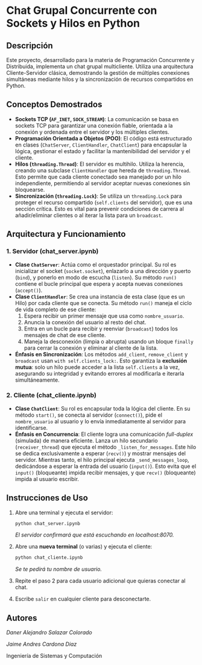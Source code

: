 # Chat Grupal Concurrente con Sockets y Hilos en Python

## Descripción

Este proyecto, desarrollado para la materia de Programación Concurrente y Distribuida, implementa un chat grupal multicliente. Utiliza una arquitectura Cliente-Servidor clásica, demostrando la gestión de múltiples conexiones simultáneas mediante hilos y la sincronización de recursos compartidos en Python.

## Conceptos Demostrados

  * **Sockets TCP (`AF_INET`, `SOCK_STREAM`)**: La comunicación se basa en sockets TCP para garantizar una conexión fiable, orientada a la conexión y ordenada entre el servidor y los múltiples clientes.
  * **Programación Orientada a Objetos (POO)**: El código está estructurado en clases (`ChatServer`, `ClientHandler`, `ChatClient`) para encapsular la lógica, gestionar el estado y facilitar la mantenibilidad del servidor y el cliente.
  * **Hilos (`threading.Thread`)**: El servidor es multihilo. Utiliza la herencia, creando una subclase `ClientHandler` que hereda de `threading.Thread`. Esto permite que cada cliente conectado sea manejado por un hilo independiente, permitiendo al servidor aceptar nuevas conexiones sin bloquearse.
  * **Sincronización (`threading.Lock`)**: Se utiliza un `threading.Lock` para proteger el recurso compartido (`self.clients` del servidor), que es una sección crítica. Esto es vital para prevenir condiciones de carrera al añadir/eliminar clientes o al iterar la lista para un `broadcast`.

## Arquitectura y Funcionamiento

### 1\. Servidor (chat\_server.ipynb)

  * **Clase `ChatServer`**: Actúa como el orquestador principal. Su rol es inicializar el socket (`socket.socket`), enlazarlo a una dirección y puerto (`bind`), y ponerlo en modo de escucha (`listen`). Su método `run()` contiene el bucle principal que espera y acepta nuevas conexiones (`accept()`).
  * **Clase `ClientHandler`**: Se crea una instancia de esta clase (que es un Hilo) por cada cliente que se conecta. Su método `run()` maneja el ciclo de vida completo de ese cliente:
    1.  Espera recibir un primer mensaje que usa como `nombre_usuario`.
    2.  Anuncia la conexión del usuario al resto del chat.
    3.  Entra en un bucle para recibir y reenviar (`broadcast`) todos los mensajes de chat de ese cliente.
    4.  Maneja la desconexión (limpia o abrupta) usando un bloque `finally` para cerrar la conexión y eliminar al cliente de la lista.
  * **Énfasis en Sincronización**: Los métodos `add_client`, `remove_client` y `broadcast` usan `with self.clients_lock:`. Esto garantiza la **exclusión mutua**: solo un hilo puede acceder a la lista `self.clients` a la vez, asegurando su integridad y evitando errores al modificarla e iterarla simultáneamente.

### 2\. Cliente (chat\_cliente.ipynb)

  * **Clase `ChatClient`**: Su rol es encapsular toda la lógica del cliente. En su método `start()`, se conecta al servidor (`connect()`), pide el `nombre_usuario` al usuario y lo envía inmediatamente al servidor para identificarse.
  * **Énfasis en Concurrencia**: El cliente logra una comunicación *full-duplex* (simulada) de manera eficiente. Lanza un hilo secundario (`receiver_thread`) que ejecuta el método `_listen_for_messages`. Este hilo se dedica exclusivamente a esperar (`recv()`) y mostrar mensajes del servidor. Mientras tanto, el hilo principal ejecuta `_send_messages_loop`, dedicándose a esperar la entrada del usuario (`input()`). Esto evita que el `input()` (bloqueante) impida recibir mensajes, y que `recv()` (bloqueante) impida al usuario escribir.

## Instrucciones de Uso

1.  Abre una terminal y ejecuta el servidor:

    ```bash
    python chat_server.ipynb
    ```

    *El servidor confirmará que está escuchando en localhost:8070.*

2.  Abre una **nueva terminal** (o varias) y ejecuta el cliente:

    ```bash
    python chat_cliente.ipynb
    ```

    *Se te pedirá tu nombre de usuario.*

3.  Repite el paso 2 para cada usuario adicional que quieras conectar al chat.

4.  Escribe `salir` en cualquier cliente para desconectarte.

## Autores

*Daner Alejandro Salazar Colorado*

*Jaime Andres Cardona Diaz*

Ingeniería de Sistemas y Computación